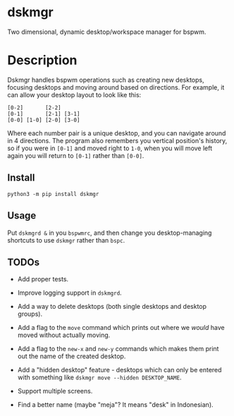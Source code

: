 # dskmgr

Two dimensional, dynamic desktop/workspace manager for bspwm.

# Description

Dskmgr handles bspwm operations such as creating new desktops, focusing desktops and moving around based on directions. For example, it can allow your desktop layout to look like this:

```
[0-2]       [2-2]
[0-1]       [2-1] [3-1]
[0-0] [1-0] [2-0] [3-0]
```

Where each number pair is a unique desktop, and you can navigate around in 4 directions. The program also remembers you vertical position's history, so if you were in `[0-1]` and moved right to `1-0`, when you will move left again you will return to `[0-1]` rather than `[0-0]`.

## Install

```
python3 -m pip install dskmgr
```

## Usage

Put `dskmgrd &` in you `bspwmrc`, and then change you desktop-managing shortcuts to use `dskmgr` rather than `bspc`.


## TODOs

* Add proper tests.

* Improve logging support in `dskmgrd`.

* Add a way to delete desktops (both single desktops and desktop groups).

* Add a flag to the `move` command which prints out where we _would_ have moved without actually moving.

* Add a flag to the `new-x` and `new-y` commands which makes them print out the name of the created desktop.

* Add a "hidden desktop" feature - desktops which can only be entered with something like `dskmgr move --hidden DESKTOP_NAME`.

* Support multiple screens.

* Find a better name (maybe "meja"? It means "desk" in Indonesian).